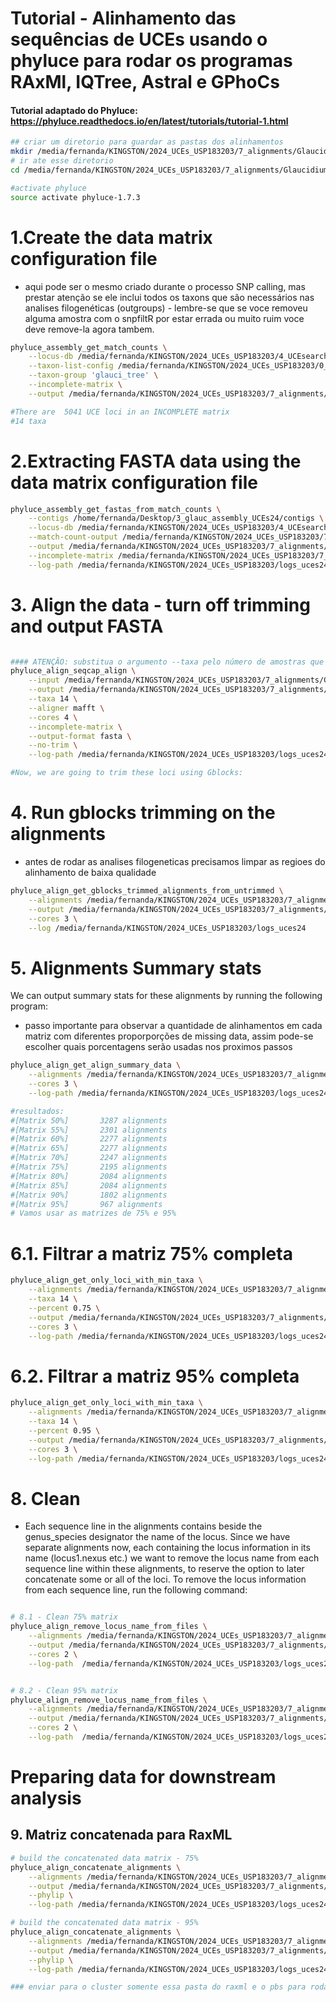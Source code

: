 # Tutorial - Alinhamento das sequências de UCEs usando o phyluce para rodar os programas RAxMl, IQTree, Astral e GPhoCs 

#### Tutorial adaptado do Phyluce: https://phyluce.readthedocs.io/en/latest/tutorials/tutorial-1.html
```bash
## criar um diretorio para guardar as pastas dos alinhamentos
mkdir /media/fernanda/KINGSTON/2024_UCEs_USP183203/7_alignments/Glaucidium
# ir ate esse diretorio
cd /media/fernanda/KINGSTON/2024_UCEs_USP183203/7_alignments/Glaucidium

#activate phyluce
source activate phyluce-1.7.3
```

# 1.Create the data matrix configuration file 
- aqui pode ser o mesmo criado durante o processo SNP calling, mas prestar atenção se ele inclui todos os taxons que são necessários nas analises filogenéticas (outgroups) - lembre-se que se voce removeu alguma amostra com o snpfiltR por estar errada ou muito ruim voce deve remove-la agora tambem.
```bash
phyluce_assembly_get_match_counts \
    --locus-db /media/fernanda/KINGSTON/2024_UCEs_USP183203/4_UCEsearch_glauc_UCEs24/probe.matches.sqlite \
    --taxon-list-config /media/fernanda/KINGSTON/2024_UCEs_USP183203/0_codes_and_conf_UCEs24/dataset_glaucidium.conf \
    --taxon-group 'glauci_tree' \
    --incomplete-matrix \
    --output /media/fernanda/KINGSTON/2024_UCEs_USP183203/7_alignments/Glaucidium/glaucidium_align_incomp.conf

#There are  5041 UCE loci in an INCOMPLETE matrix
#14 taxa
```
# 2.Extracting FASTA data using the data matrix configuration file
```bash
phyluce_assembly_get_fastas_from_match_counts \
    --contigs /home/fernanda/Desktop/3_glauc_assembly_UCEs24/contigs \
    --locus-db /media/fernanda/KINGSTON/2024_UCEs_USP183203/4_UCEsearch_glauc_UCEs24/probe.matches.sqlite \
    --match-count-output /media/fernanda/KINGSTON/2024_UCEs_USP183203/7_alignments/Glaucidium/glaucidium_align_incomp.conf \
    --output /media/fernanda/KINGSTON/2024_UCEs_USP183203/7_alignments/Glaucidium/glaucidium_align_incomp.fasta \
    --incomplete-matrix /media/fernanda/KINGSTON/2024_UCEs_USP183203/7_alignments/Glaucidium/glaucidium_align_incomp.incomplete \
    --log-path /media/fernanda/KINGSTON/2024_UCEs_USP183203/logs_uces24
```

# 3. Align the data - turn off trimming and output FASTA 
```bash

#### ATENÇÃO: substitua o argumento --taxa pelo número de amostras que você tem!!!
phyluce_align_seqcap_align \
    --input /media/fernanda/KINGSTON/2024_UCEs_USP183203/7_alignments/Glaucidium/glaucidium_align_incomp.fasta \
    --output /media/fernanda/KINGSTON/2024_UCEs_USP183203/7_alignments/Glaucidium/mafft-fasta-glauci \
    --taxa 14 \
    --aligner mafft \
    --cores 4 \
    --incomplete-matrix \
    --output-format fasta \
    --no-trim \
    --log-path /media/fernanda/KINGSTON/2024_UCEs_USP183203/logs_uces24

#Now, we are going to trim these loci using Gblocks:
```
# 4. Run gblocks trimming on the alignments 
- antes de rodar as analises filogeneticas precisamos limpar as regioes do alinhamento de baixa qualidade
```bash
phyluce_align_get_gblocks_trimmed_alignments_from_untrimmed \
    --alignments /media/fernanda/KINGSTON/2024_UCEs_USP183203/7_alignments/Glaucidium/mafft-fasta-glauci  \
    --output /media/fernanda/KINGSTON/2024_UCEs_USP183203/7_alignments/Glaucidium/mafft-nexus-gbl-glauci \
    --cores 3 \
    --log /media/fernanda/KINGSTON/2024_UCEs_USP183203/logs_uces24
```
# 5. Alignments Summary stats 
We can output summary stats for these alignments by running the following program: 
- passo importante para observar a quantidade de alinhamentos em cada matriz com diferentes proporporções de missing data, assim pode-se escolher quais porcentagens serão usadas nos proximos passos
```bash
phyluce_align_get_align_summary_data \
    --alignments /media/fernanda/KINGSTON/2024_UCEs_USP183203/7_alignments/Glaucidium/mafft-nexus-gbl-glauci \
    --cores 3 \
    --log-path /media/fernanda/KINGSTON/2024_UCEs_USP183203/logs_uces24

#resultados:
#[Matrix 50%]		3287 alignments
#[Matrix 55%]		2301 alignments
#[Matrix 60%]		2277 alignments
#[Matrix 65%]		2277 alignments
#[Matrix 70%]		2247 alignments
#[Matrix 75%]		2195 alignments
#[Matrix 80%]		2084 alignments
#[Matrix 85%]		2084 alignments
#[Matrix 90%]		1802 alignments
#[Matrix 95%]		967 alignments
# Vamos usar as matrizes de 75% e 95%
``` 

# 6.1. Filtrar a matriz 75% completa
```bash
phyluce_align_get_only_loci_with_min_taxa \
    --alignments /media/fernanda/KINGSTON/2024_UCEs_USP183203/7_alignments/Glaucidium/mafft-nexus-gbl-glauci \
    --taxa 14 \
    --percent 0.75 \
    --output /media/fernanda/KINGSTON/2024_UCEs_USP183203/7_alignments/Glaucidium/mafft-nexus-gbl-glauci-75p \
    --cores 3 \
    --log-path /media/fernanda/KINGSTON/2024_UCEs_USP183203/logs_uces24
```

# 6.2. Filtrar a matriz 95% completa
```bash
phyluce_align_get_only_loci_with_min_taxa \
    --alignments /media/fernanda/KINGSTON/2024_UCEs_USP183203/7_alignments/Glaucidium/mafft-nexus-gbl-glauci \
    --taxa 14 \
    --percent 0.95 \
    --output /media/fernanda/KINGSTON/2024_UCEs_USP183203/7_alignments/Glaucidium/mafft-nexus-gbl-glauci-95p \
    --cores 3 \
    --log-path /media/fernanda/KINGSTON/2024_UCEs_USP183203/logs_uces24
```

# 8. Clean  
- Each sequence line in the alignments contains beside the genus_species designator the name of the locus. Since we have separate alignments now, each containing the locus information in its name (locus1.nexus etc.) we want to remove the locus name from each sequence line within these alignments, to reserve the option to later concatenate some or all of the loci. To remove the locus information from each sequence line, run the following command:
```bash

# 8.1 - Clean 75% matrix
phyluce_align_remove_locus_name_from_files \
    --alignments /media/fernanda/KINGSTON/2024_UCEs_USP183203/7_alignments/Glaucidium/mafft-nexus-gbl-glauci-75p \
    --output /media/fernanda/KINGSTON/2024_UCEs_USP183203/7_alignments/Glaucidium/mafft-nexus-gbl-glauci-75p-clean \
    --cores 2 \
    --log-path  /media/fernanda/KINGSTON/2024_UCEs_USP183203/logs_uces24


# 8.2 - Clean 95% matrix
phyluce_align_remove_locus_name_from_files \
    --alignments /media/fernanda/KINGSTON/2024_UCEs_USP183203/7_alignments/Glaucidium/mafft-nexus-gbl-glauci-95p \
    --output /media/fernanda/KINGSTON/2024_UCEs_USP183203/7_alignments/Glaucidium/mafft-nexus-gbl-glauci-95p-clean \
    --cores 2 \
    --log-path  /media/fernanda/KINGSTON/2024_UCEs_USP183203/logs_uces24
```

# Preparing data for downstream analysis
## 9. Matriz concatenada para RaxML
```bash
# build the concatenated data matrix - 75%
phyluce_align_concatenate_alignments \
    --alignments /media/fernanda/KINGSTON/2024_UCEs_USP183203/7_alignments/Glaucidium/mafft-nexus-gbl-glauci-75p-clean \
    --output /media/fernanda/KINGSTON/2024_UCEs_USP183203/7_alignments/Glaucidium/mafft-nexus-gbl-glauci-75p-clean-raxml \
    --phylip \
    --log-path /media/fernanda/KINGSTON/2024_UCEs_USP183203/logs_uces24

# build the concatenated data matrix - 95%
phyluce_align_concatenate_alignments \
    --alignments /media/fernanda/KINGSTON/2024_UCEs_USP183203/7_alignments/Glaucidium/mafft-nexus-gbl-glauci-95p-clean \
    --output /media/fernanda/KINGSTON/2024_UCEs_USP183203/7_alignments/Glaucidium/mafft-nexus-gbl-glauci-95p-clean-raxml \
    --phylip \
    --log-path /media/fernanda/KINGSTON/2024_UCEs_USP183203/logs_uces24

### enviar para o cluster somente essa pasta do raxml e o pbs para rodar o codigo do programa
````

